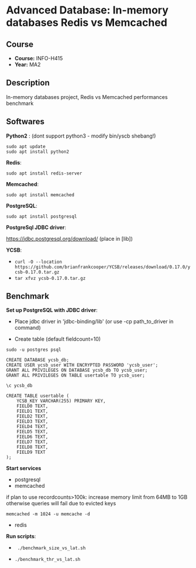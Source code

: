 # Advanced Database: In-memory databases Redis vs Memcached

## Course
- **Course:** INFO-H415
- **Year:** MA2

## Description

In-memory databases project, Redis vs Memcached performances benchmark

## Softwares

**Python2** : (dont support python3 - modify bin/yscb shebang!)

```
sudo apt update
sudo apt install python2
```

**Redis**: 

``sudo apt install redis-server``

**Memcached**: 

``sudo apt install memcached``

**PostgreSQL**:

``sudo apt install postgresql``

**PostgreSql JDBC driver**: 

https://jdbc.postgresql.org/download/ (place in [lib])

**YCSB**:

+  ``curl -O --location https://github.com/brianfrankcooper/YCSB/releases/download/0.17.0/ycsb-0.17.0.tar.gz``
+ ``tar xfvz ycsb-0.17.0.tar.gz``

## Benchmark

**Set up PostgreSQL with JDBC driver**:

+ Place jdbc driver in 'jdbc-binding/lib' (or use -cp path_to_driver in command)

+ Create table (default fieldcount=10)

```
sudo -u postgres psql

CREATE DATABASE ycsb_db;
CREATE USER ycsb_user WITH ENCRYPTED PASSWORD 'ycsb_user';
GRANT ALL PRIVILEGES ON DATABASE ycsb_db TO ycsb_user;
GRANT ALL PRIVILEGES ON TABLE usertable TO ycsb_user;

\c ycsb_db

CREATE TABLE usertable (
    YCSB_KEY VARCHAR(255) PRIMARY KEY,
    FIELD0 TEXT,
    FIELD1 TEXT,
    FIELD2 TEXT,
    FIELD3 TEXT,
    FIELD4 TEXT,
    FIELD5 TEXT,
    FIELD6 TEXT,
    FIELD7 TEXT,
    FIELD8 TEXT,
    FIELD9 TEXT
);
```

**Start services**
+ postgresql
+ memcached

if plan to use recordcounts>100k: increase memory limit from 64MB to 1GB otherwise queries will fail due to evicted keys 

``memcached -m 1024 -u memcache -d``

+ redis

**Run scripts**:

+ ``` ./benchmark_size_vs_lat.sh```

+ ```./benchmark_thr_vs_lat.sh```


<!-- 
bin/ycsb load jdbc -P jdbc-binding/conf/db.properties -P workloads/workloada -p recordcount=1000
bin/ycsb run jdbc -P jdbc-binding/conf/db.properties -P workloads/workloada -p recordcount=1000


bin/ycsb load memcached -P workloads/workloada -p memcached.hosts=localhost -p recordcount=1000
bin/ycsb run memcached -P workloads/workloada -p memcached.hosts=localhost -p recordcount=1000

bin/ycsb load redis -P workloads/workloada -p redis.host=localhost -p recordcount=1000
bin/ycsb run redis -P workloads/workloada -p redis.host=localhost -p recordcount=1000 -->
